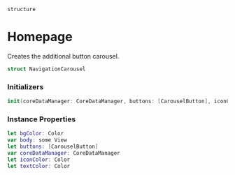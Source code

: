 `structure`

# Homepage
Creates the additional button carousel.

```swift
struct NavigationCarousel
```

### Initializers
```swift
init(coreDataManager: CoreDataManager, buttons: [CarouselButton], iconColor: Color, bgColor: Color, textColor: Color)
```

### Instance Properties
```swift
let bgColor: Color
var body: some View
let buttons: [CarouselButton]
var coreDataManager: CoreDataManager
let iconColor: Color
let textColor: Color
```
